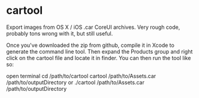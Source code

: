 cartool
=======

Export images from OS X / iOS .car CoreUI archives. Very rough code, probably tons wrong with it, but still useful.

Once you've downloaded the zip from github, compile it in Xcode to generate the command line tool. Then expand the Products group and right click on the cartool file and locate it in finder. You can then run the tool like so:

open terminal
cd /path/to/cartool
cartool /path/to/Assets.car /path/to/outputDirectory
or
./cartool /path/to/Assets.car /path/to/outputDirectory

